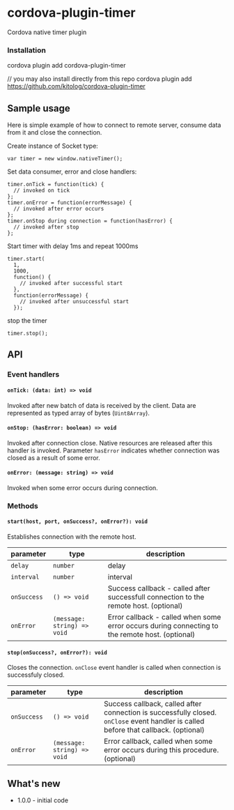 cordova-plugin-timer
============================
Cordova native timer plugin

### Installation
cordova plugin add cordova-plugin-timer

// you may also install directly from this repo
cordova plugin add https://github.com/kitolog/cordova-plugin-timer
 
## Sample usage
Here is simple example of how to connect to remote server, consume data from it and close the connection.

Create instance of Socket type:
```
var timer = new window.nativeTimer();
```

Set data consumer, error and close handlers:
```
timer.onTick = function(tick) {
  // invoked on tick
};
timer.onError = function(errorMessage) {
  // invoked after error occurs
};
timer.onStop during connection = function(hasError) {
  // invoked after stop
};
```
Start timer with delay 1ms and repeat 1000ms
```
timer.start(
  1,
  1000,
  function() {
    // invoked after successful start
  },
  function(errorMessage) {
    // invoked after unsuccessful start
  });
```

stop the timer
```
timer.stop();
```

## API
### Event handlers
#### `onTick: (data: int) => void`
Invoked after new batch of data is received by the client. Data are represented as typed array of bytes (`Uint8Array`).

#### `onStop: (hasError: boolean) => void`
Invoked after connection close. Native resources are released after this handler is invoked. Parameter `hasError` indicates whether connection was closed as a result of some error.

#### `onError: (message: string) => void`
Invoked when some error occurs during connection.


### Methods
#### `start(host, port, onSuccess?, onError?): void`
Establishes connection with the remote host.

| parameter   | type          | description |
| ----------- |-----------------------------|--------------|
| `delay`     | `number`                    | delay | |
| `interval`  | `number`                    | interval |
| `onSuccess` | `() => void`                | Success callback - called after successfull connection to the remote host. (optional)|
| `onError`   | `(message: string) => void` | Error callback - called when some error occurs during connecting to the remote host. (optional)|


#### `stop(onSuccess?, onError?): void`
Closes the connection. `onClose` event handler is called when connection is successfuly closed.

| parameter   | type          | description |
| ----------- |-----------------------------|--------------|
| `onSuccess` | `() => void`                | Success callback, called after connection is successfully closed. `onClose` event handler is called before that callback. (optional)|
| `onError`   | `(message: string) => void` | Error callback, called when some error occurs during this procedure. (optional)|



## What's new
 - 1.0.0 - initial code